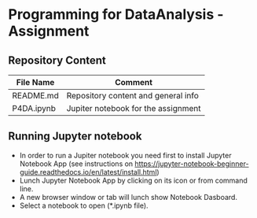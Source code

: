 # Programming for DataAnalysis - Assignment

## Repository Content
File Name | Comment 
--------- | -------
README.md | Repository content and general info
P4DA.ipynb | Jupiter notebook for the assignment

## Running Jupyter notebook

- In order to run a Jupiter notebook you need first to install Jupyter Notebook App (see instructions on https://jupyter-notebook-beginner-guide.readthedocs.io/en/latest/install.html)
- Lunch Jupyter Notebook App by clicking on its icon or from command line.
- A new browser window or tab will lunch show Notebook Dasboard.
- Select a notebook to open (\*.ipynb file).

